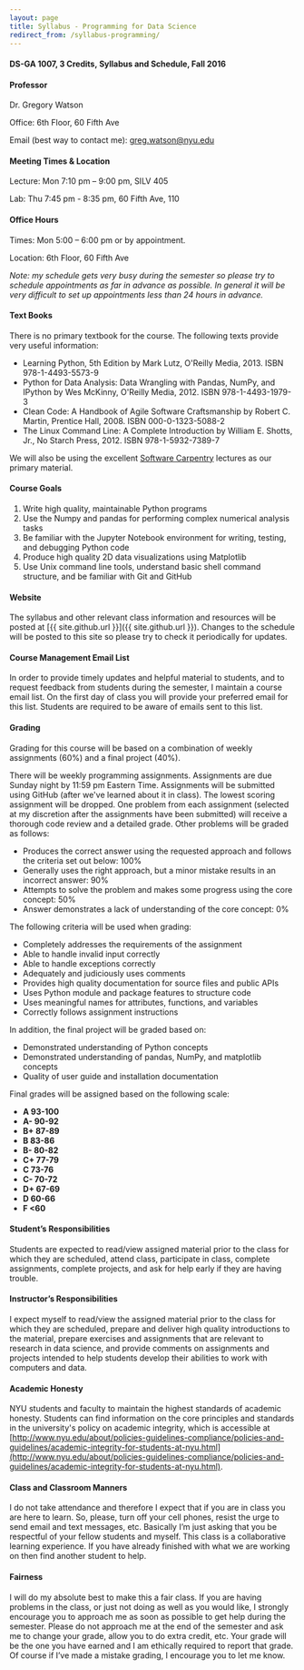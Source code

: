 ```yaml
---
layout: page
title: Syllabus - Programming for Data Science
redirect_from: /syllabus-programming/
---
```


#### DS-GA 1007, 3 Credits, Syllabus and Schedule, Fall 2016

#### Professor

Dr. Gregory Watson

Office: 6th Floor, 60 Fifth Ave

Email (best way to contact me):
[greg.watson@nyu.edu](mailto:greg.watson@nyu.edu)


#### Meeting Times & Location

Lecture: Mon 7:10 pm – 9:00 pm, SILV 405

Lab: Thu 7:45 pm - 8:35 pm, 60 Fifth Ave, 110

#### Office Hours

Times: Mon 5:00 – 6:00 pm or by appointment.

Location: 6th Floor, 60 Fifth Ave

*Note: my schedule gets very busy during the semester so please try to
schedule appointments as far in advance as possible. In general it will
be very difficult to set up appointments less than 24 hours in advance.*


#### Text Books

There is no primary textbook for the course. The following texts provide very useful information:

* Learning Python, 5th Edition by Mark Lutz, O'Reilly Media, 2013. ISBN 978-1-4493-5573-9
* Python for Data Analysis: Data Wrangling with Pandas, NumPy, and IPython by Wes McKinny, O'Reilly Media, 2012. ISBN 978-1-4493-1979-3
* Clean Code: A Handbook of Agile Software Craftsmanship by Robert C. Martin, Prentice Hall, 2008. ISBN 000-0-1323-5088-2
* The Linux Command Line: A Complete Introduction by William E. Shotts, Jr., No Starch Press, 2012. ISBN 978-1-5932-7389-7

We will also be using the
excellent [Software Carpentry](http://software-carpentry.org) lectures
as our primary material.

#### Course Goals

1. Write high quality, maintainable Python programs
2. Use the Numpy and pandas for performing complex numerical analysis tasks
3. Be familiar with the Jupyter Notebook environment for writing, testing, and debugging Python code
4. Produce high quality 2D data visualizations using Matplotlib
5. Use Unix command line tools, understand basic shell command structure, and be familiar with Git and GitHub
 
#### Website

The syllabus and other relevant class information and resources will be posted
at [{{ site.github.url }}]({{ site.github.url }}).
Changes to the schedule will be posted to this site so please try to check it
periodically for updates.


#### Course Management Email List

In order to provide timely updates and helpful material to students, and
to request feedback from students during the semester, I maintain a
course email list. On the first day of class you will provide your
preferred email for this list. Students are required to be aware of
emails sent to this list.


#### Grading

Grading for this course will be based on a combination of weekly
assignments (60%) and a final project (40%).

There will be weekly programming assignments. Assignments are due Sunday night by 11:59 pm
Eastern Time. Assignments will be submitted using GitHub
(after we've learned about it in class). The lowest scoring assignment will be
dropped. One problem from each assignment (selected at my discretion after the
assignments have been submitted) will receive a thorough code review and a
detailed grade. Other problems will be graded as follows:

*   Produces the correct answer using the requested approach and follows the criteria
set out below: 100%
*   Generally uses the right approach, but a minor mistake results in an
    incorrect answer: 90%
*   Attempts to solve the problem and makes some progress using the core
    concept: 50%
*   Answer demonstrates a lack of understanding of the core concept: 0%

The following criteria will be used when grading:

* Completely addresses the requirements of the assignment
* Able to handle invalid input correctly
* Able to handle exceptions correctly
* Adequately and judiciously uses comments
* Provides high quality documentation for source files and public APIs
* Uses Python module and package features to structure code
* Uses meaningful names for attributes, functions, and variables
* Correctly follows assignment instructions

In addition, the final project will be graded based on:

* Demonstrated understanding of Python concepts
* Demonstrated understanding of pandas, NumPy, and matplotlib concepts
* Quality of user guide and installation documentation

Final grades will be assigned based on the following scale:

-   **A 93-100**
-   **A- 90-92**
-   **B+ 87-89**
-   **B 83-86**
-   **B- 80-82**
-   **C+ 77-79**
-   **C 73-76**
-   **C- 70-72**
-   **D+ 67-69**
-   **D 60-66**
-   **F <60**


#### Student’s Responsibilities

Students are expected to read/view assigned material prior to the class for
which they are scheduled, attend class, participate in class, complete
assignments, complete projects, and ask for help early if they are having
trouble.


#### Instructor’s Responsibilities

I expect myself to read/view the assigned material prior to the class for which
they are scheduled, prepare and deliver high quality introductions to the
material, prepare exercises and assignments that are relevant to research in
data science, and provide comments on assignments and projects intended to help
students develop their abilities to work with computers and data.


#### Academic Honesty

NYU students and faculty to maintain the
highest standards of academic honesty. Students can find information on
the core principles and standards in the university's policy on academic integrity,
which is accessible at
[http://www.nyu.edu/about/policies-guidelines-compliance/policies-and-guidelines/academic-integrity-for-students-at-nyu.html](http://www.nyu.edu/about/policies-guidelines-compliance/policies-and-guidelines/academic-integrity-for-students-at-nyu.html).


#### Class and Classroom Manners

I do not take attendance and therefore I expect that if you are in class
you are here to learn. So, please, turn off your cell phones, resist the
urge to send email and text messages, etc. Basically I’m just asking
that you be respectful of your fellow students and myself. This class is
a collaborative learning experience. If you have already finished with
what we are working on then find another student to help.


#### Fairness

I will do my absolute best to make this a fair class. If you are having
problems in the class, or just not doing as well as you would like, I
strongly encourage you to approach me as soon as possible to get help
during the semester. Please do not approach me at the end of the
semester and ask me to change your grade, allow you to do extra credit,
etc. Your grade will be the one you have earned and I am ethically
required to report that grade. Of course if I’ve made a mistake grading,
I encourage you to let me know.

